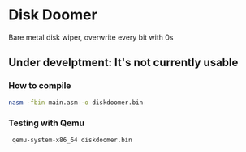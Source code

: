 # Disk Doomer
Bare metal disk wiper, overwrite every bit with 0s

## Under develptment: It's not currently usable

### How to compile
```bash
nasm -fbin main.asm -o diskdoomer.bin
```

### Testing with Qemu
```bash
 qemu-system-x86_64 diskdoomer.bin
```


